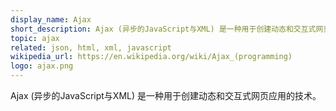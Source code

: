 ```yaml
---
display_name: Ajax
short_description: Ajax (异步的JavaScript与XML) 是一种用于创建动态和交互式网页应用的技术。
topic: ajax
related: json, html, xml, javascript
wikipedia_url: https://en.wikipedia.org/wiki/Ajax_(programming)
logo: ajax.png
---
```

Ajax (异步的JavaScript与XML) 是一种用于创建动态和交互式网页应用的技术。
